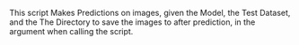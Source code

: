 This script Makes Predictions on images, given the Model, the Test Dataset, and the The Directory to save the images to after prediction, in the argument when calling the script.

